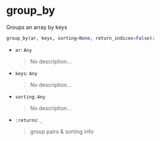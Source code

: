 # <a id="McUtils.Numputils.SetOps.group_by">group_by</a>

Groups an array by keys

```python
group_by(ar, keys, sorting=None, return_indices=False): 
```

- `ar`: `Any`
    >No description...
- `keys`: `Any`
    >No description...
- `sorting`: `Any`
    >No description...
- `:returns`: `_`
    >group pairs & sorting info



